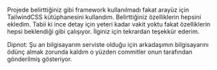 Projede belirttiğiniz gibi framework kullanılmadı fakat arayüz için TailwindCSS kütüphanesini kullandım. Belirttiğiniz özelliklerin hepsini ekledim. Tabii ki ince detay için yeteri kadar vakit yoktu fakat özelliklerin hepsi beklendiği gibi çalışıyor. İlginiz için tekrardan teşekkür ederim.

Dipnot: Şu an bilgisayarım serviste olduğu için arkadaşımın bilgisayarını ödünç almak zorunda kaldım o yüzden commitler onun tarafından gönderilmiş gösteriyor.

